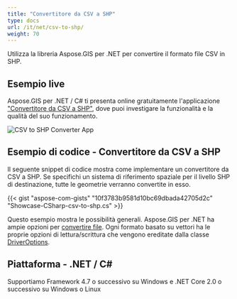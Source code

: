 ```yaml
---
title: "Convertitore da CSV a SHP"
type: docs
url: /it/net/csv-to-shp/
weight: 70
---
```


Utilizza la libreria Aspose.GIS per .NET per convertire il formato file CSV in SHP.

## **Esempio live**

Aspose.GIS per .NET / C# ti presenta online gratuitamente l'applicazione ["Convertitore da CSV a SHP"](https://products.aspose.app/gis/conversion/csv-to-shp), dove puoi investigare la funzionalità e la qualità del suo funzionamento.

![CSV to SHP Converter App](conversion.png)

## **Esempio di codice - Convertitore da CSV a SHP**

Il seguente snippet di codice mostra come implementare un convertitore da CSV a SHP. Se specifichi un sistema di riferimento spaziale per il livello SHP di destinazione, tutte le geometrie verranno convertite in esso. 

{{< gist "aspose-com-gists" "10f3783b9581d10bc69dbada42705d2c" "Showcase-CSharp-csv-to-shp.cs" >}}

Questo esempio mostra le possibilità generali. Aspose.GIS per .NET ha ampie opzioni per [convertire file](https://docs.aspose.com/gis/net/vector-layers/). Ogni formato basato su vettori ha le proprie opzioni di lettura/scrittura che vengono ereditate dalla classe [DriverOptions](https://reference.aspose.com/gis/net/aspose.gis/driveroptions).

## **Piattaforma - .NET / C#**

Supportiamo Framework 4.7 o successivo su Windows e .NET Core 2.0 o successivo su Windows o Linux
